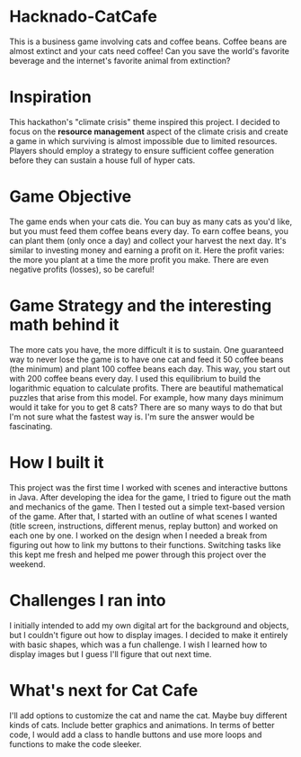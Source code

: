 # Hacknado-CatCafe

This is a business game involving cats and coffee beans.
Coffee beans are almost extinct and your cats need coffee! Can you save the world's favorite beverage and the internet's favorite animal from extinction?

# Inspiration
This hackathon's "climate crisis" theme inspired this project. I decided to focus on the **resource management** aspect of the climate crisis and create a game in which surviving is almost impossible due to limited resources. Players should employ a strategy to ensure sufficient coffee generation before they can sustain a house full of hyper cats.

# Game Objective
The game ends when your cats die. You can buy as many cats as you'd like, but you must feed them coffee beans every day. To earn coffee beans, you can plant them (only once a day) and collect your harvest the next day. It's similar to investing money and earning a profit on it. Here the profit varies: the more you plant at a time the more profit you make. There are even negative profits (losses), so be careful!

# Game Strategy and the interesting math behind it
The more cats you have, the more difficult it is to sustain. One guaranteed way to never lose the game is to have one cat and feed it 50 coffee beans (the minimum) and plant 100 coffee beans each day. This way, you start out with 200 coffee beans every day. I used this equilibrium to build the logarithmic equation to calculate profits. 
There are beautiful mathematical puzzles that arise from this model. For example, how many days minimum would it take for you to get 8 cats? There are so many ways to do that but I'm not sure what the fastest way is. I'm sure the answer would be fascinating.

# How I built it
This project was the first time I worked with scenes and interactive buttons in Java. After developing the idea for the game, I tried to figure out the math and mechanics of the game. Then I tested out a simple text-based version of the game. After that, I started with an outline of what scenes I wanted (title screen, instructions, different menus, replay button) and worked on each one by one. I worked on the design when I needed a break from figuring out how to link my buttons to their functions. Switching tasks like this kept me fresh and helped me power through this project over the weekend.

# Challenges I ran into
I initially intended to add my own digital art for the background and objects, but I couldn't figure out how to display images. I decided to make it entirely with basic shapes, which was a fun challenge. I wish I learned how to display images but I guess I'll figure that out next time.

# What's next for Cat Cafe
I'll add options to customize the cat and name the cat. Maybe buy different kinds of cats. Include better graphics and animations. In terms of better code, I would add a class to handle buttons and use more loops and functions to make the code sleeker.
